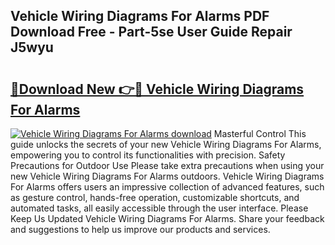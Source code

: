 ## Vehicle Wiring Diagrams For Alarms PDF Download Free - Part-5se User Guide Repair J5wyu

# <h2><a href="http://dfr8dli.blite.top/?on=Vehicle+Wiring+Diagrams+For+Alarms">🔗Download New 👉🔴 Vehicle Wiring Diagrams For Alarms</a></h2>

[![Vehicle Wiring Diagrams For Alarms download](https://i.imgur.com/lujVjoI.png)](http://dfr8dli.blite.top/?on=Vehicle+Wiring+Diagrams+For+Alarms)
Masterful Control This guide unlocks the secrets of your new Vehicle Wiring Diagrams For Alarms, empowering you to control its functionalities with precision. Safety Precautions for Outdoor Use Please take extra precautions when using your new Vehicle Wiring Diagrams For Alarms outdoors. Vehicle Wiring Diagrams For Alarms offers users an impressive collection of advanced features, such as gesture control, hands-free operation, customizable shortcuts, and automated tasks, all easily accessible through the user interface. Please Keep Us Updated Vehicle Wiring Diagrams For Alarms. Share your feedback and suggestions to help us improve our products and services.
